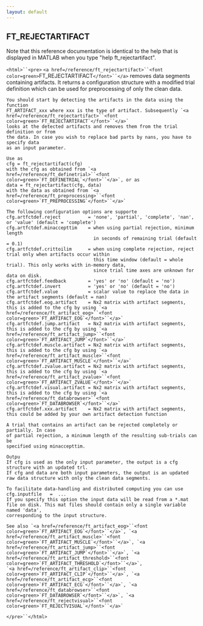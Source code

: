 ```yaml
---
layout: default
---
```


##  FT_REJECTARTIFACT

Note that this reference documentation is identical to the help that is displayed in MATLAB when you type "help ft_rejectartifact".

`<html>``<pre>`
    `<a href=/reference/ft_rejectartifact>``<font color=green>`FT_REJECTARTIFACT`</font>``</a>` removes data segments containing artifacts. It returns a
    configuration structure with a modified trial definition which can be used for
    preprocessing of only the clean data.
 
    You should start by detecting the artifacts in the data using the function
    FT_ARTIFACT_xxx where xxx is the type of artifact. Subsequently `<a href=/reference/ft_rejectartifact>``<font color=green>`FT_REJECTARTIFACT`</font>``</a>`
    looks at the detected artifacts and removes them from the trial definition or from
    the data. In case you wish to replace bad parts by nans, you have to specify data
    as an input parameter.
 
    Use as
    cfg = ft_rejectartifact(cfg)
    with the cfg as obtained from `<a href=/reference/ft_definetrial>``<font color=green>`FT_DEFINETRIAL`</font>``</a>`, or as
    data = ft_rejectartifact(cfg, data)
    with the data as obtained from `<a href=/reference/ft_preprocessing>``<font color=green>`FT_PREPROCESSING`</font>``</a>`
 
    The following configuration options are supporte
    cfg.artfctdef.reject          = 'none', 'partial', 'complete', 'nan', or 'value' (default = 'complete')
    cfg.artfctdef.minaccepttim    = when using partial rejection, minimum length
                                    in seconds of remaining trial (default = 0.1)
    cfg.artfctdef.crittoilim      = when using complete rejection, reject trial only when artifacts occur within
                                    this time window (default = whole trial). This only works with in-memory data,
                                    since trial time axes are unknown for data on disk.
    cfg.artfctdef.feedback        = 'yes' or 'no' (default = 'no')
    cfg.artfctdef.invert          = 'yes' or 'no' (default = 'no')
    cfg.artfctdef.value           = scalar value to replace the data in the artifact segments (default = nan)
    cfg.artfctdef.eog.artifact    = Nx2 matrix with artifact segments, this is added to the cfg by using `<a href=/reference/ft_artifact_eog>``<font color=green>`FT_ARTIFACT_EOG`</font>``</a>`
    cfg.artfctdef.jump.artifact   = Nx2 matrix with artifact segments, this is added to the cfg by using `<a href=/reference/ft_artifact_jump>``<font color=green>`FT_ARTIFACT_JUMP`</font>``</a>`
    cfg.artfctdef.muscle.artifact = Nx2 matrix with artifact segments, this is added to the cfg by using `<a href=/reference/ft_artifact_muscle>``<font color=green>`FT_ARTIFACT_MUSCLE`</font>``</a>`
    cfg.artfctdef.zvalue.artifact = Nx2 matrix with artifact segments, this is added to the cfg by using `<a href=/reference/ft_artifact_zvalue>``<font color=green>`FT_ARTIFACT_ZVALUE`</font>``</a>`
    cfg.artfctdef.visual.artifact = Nx2 matrix with artifact segments, this is added to the cfg by using `<a href=/reference/ft_databrowser>``<font color=green>`FT_DATABROWSER`</font>``</a>`
    cfg.artfctdef.xxx.artifact    = Nx2 matrix with artifact segments, this could be added by your own artifact detection function
 
    A trial that contains an artifact can be rejected completely or partially. In case
    of partial rejection, a minimum length of the resulting sub-trials can be
    specified using minaccepttim.
 
    Outpu
    If cfg is used as the only input parameter, the output is a cfg structure with an updated trl.
    If cfg and data are both input parameters, the output is an updated raw data structure with only the clean data segments.
 
    To facilitate data-handling and distributed computing you can use
    cfg.inputfile   =  ...
    If you specify this option the input data will be read from a *.mat
    file on disk. This mat files should contain only a single variable named 'data',
    corresponding to the input structure.
 
    See also `<a href=/reference/ft_artifact_eog>``<font color=green>`FT_ARTIFACT_EOG`</font>``</a>`, `<a href=/reference/ft_artifact_muscle>``<font color=green>`FT_ARTIFACT_MUSCLE`</font>``</a>`, `<a href=/reference/ft_artifact_jump>``<font color=green>`FT_ARTIFACT_JUMP`</font>``</a>`, `<a href=/reference/ft_artifact_threshold>``<font color=green>`FT_ARTIFACT_THRESHOLD`</font>``</a>`,
    `<a href=/reference/ft_artifact_clip>``<font color=green>`FT_ARTIFACT_CLIP`</font>``</a>`, `<a href=/reference/ft_artifact_ecg>``<font color=green>`FT_ARTIFACT_ECG`</font>``</a>`, `<a href=/reference/ft_databrowser>``<font color=green>`FT_DATABROWSER`</font>``</a>`, `<a href=/reference/ft_rejectvisual>``<font color=green>`FT_REJECTVISUAL`</font>``</a>`
`</pre>``</html>`

